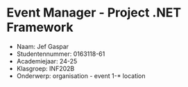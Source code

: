 # Event Manager - Project .NET Framework

* Naam: Jef Gaspar
* Studentennummer: 0163118-61
* Academiejaar: 24-25
* Klasgroep: INF202B
* Onderwerp: organisation *-* event 1-* location